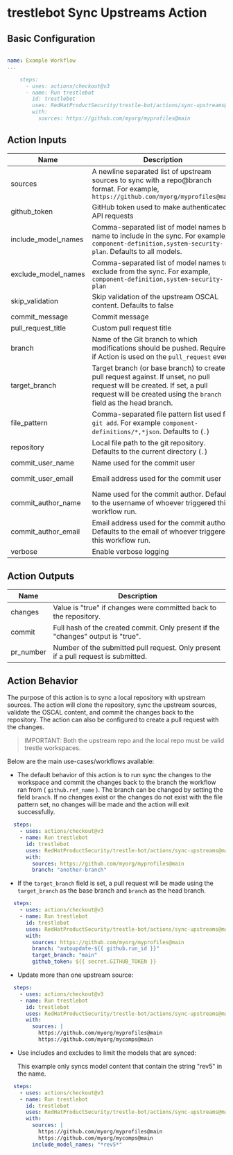 # trestlebot Sync Upstreams Action

## Basic Configuration


```yaml

name: Example Workflow
...

    steps:
      - uses: actions/checkout@v3
      - name: Run trestlebot
        id: trestlebot
        uses: RedHatProductSecurity/trestle-bot/actions/sync-upstreams@main
        with:
          sources: https://github.com/myorg/myprofiles@main
```

## Action Inputs

<!-- START_ACTION_INPUTS -->
| Name | Description | Default | Required |
| --- | --- | --- | --- |
| sources | A newline separated list of upstream sources to sync with a repo@branch format. For example, `https://github.com/myorg/myprofiles@main` | None | True |
| github_token | GitHub token used to make authenticated API requests | None | False |
| include_model_names | Comma-separated list of model names by name to include in the sync. For example, `component-definition,system-security-plan`. Defaults to all models. | None | False |
| exclude_model_names | Comma-separated list of model names to exclude from the sync. For example, `component-definition,system-security-plan` | None | False |
| skip_validation | Skip validation of the upstream OSCAL content. Defaults to false | false | False |
| commit_message | Commit message | Sync automatic updates | False |
| pull_request_title | Custom pull request title | Automatic updates from trestlebot | False |
| branch | Name of the Git branch to which modifications should be pushed. Required if Action is used on the `pull_request` event. | ${{ github.ref_name }} | False |
| target_branch | Target branch (or base branch) to create a pull request against. If unset, no pull request will be created. If set, a pull request will be created using the `branch` field as the head branch. | None | False |
| file_pattern | Comma-separated file pattern list used for `git add`. For example `component-definitions/*,*json`. Defaults to (`.`) | . | False |
| repository | Local file path to the git repository. Defaults to the current directory (`.`) | . | False |
| commit_user_name | Name used for the commit user | github-actions[bot] | False |
| commit_user_email | Email address used for the commit user | 41898282+github-actions[bot]@users.noreply.github.com | False |
| commit_author_name | Name used for the commit author. Defaults to the username of whoever triggered this workflow run. | ${{ github.actor }} | False |
| commit_author_email | Email address used for the commit author. Defaults to the email of whoever triggered this workflow run. | ${{ github.actor }}@users.noreply.github.com | False |
| verbose | Enable verbose logging | false | False |

<!-- END_ACTION_INPUTS -->

## Action Outputs

<!-- START_ACTION_OUTPUTS -->
| Name | Description |
| --- | --- |
| changes | Value is "true" if changes were committed back to the repository. |
| commit | Full hash of the created commit. Only present if the "changes" output is "true". |
| pr_number | Number of the submitted pull request. Only present if a pull request is submitted. |

<!-- END_ACTION_OUTPUTS -->

## Action Behavior

The purpose of this action is to sync a local repository with upstream sources.  The action will clone the repository, sync the upstream sources, validate the OSCAL content, and commit the changes back to the repository. The action can also be configured to create a pull request with the changes.

> IMPORTANT: Both the upstream repo and the local repo must be valid trestle workspaces.

Below are the main use-cases/workflows available:

- The default behavior of this action is to run sync the changes to the workspace and commit the changes back to the branch the workflow ran from ( `github.ref_name` ). The branch can be changed by setting the field `branch`. If no changes exist or the changes do not exist with the file pattern set, no changes will be made and the action will exit successfully.

```yaml
  steps:
    - uses: actions/checkout@v3
    - name: Run trestlebot
      id: trestlebot
      uses: RedHatProductSecurity/trestle-bot/actions/sync-upstreams@main
      with:
        sources: https://github.com/myorg/myprofiles@main
        branch: "another-branch"
```

- If the `target_branch` field is set, a pull request will be made using the `target_branch` as the base branch and `branch` as the head branch.

```yaml
  steps:
    - uses: actions/checkout@v3
    - name: Run trestlebot
      id: trestlebot
      uses: RedHatProductSecurity/trestle-bot/actions/sync-upstreams@main
      with:
        sources: https://github.com/myorg/myprofiles@main
        branch: "autoupdate-${{ github.run_id }}"
        target_branch: "main"
        github_token: ${{ secret.GITHUB_TOKEN }}
```

- Update more than one upstream source:

```yaml
  steps:
    - uses: actions/checkout@v3
    - name: Run trestlebot
      id: trestlebot
      uses: RedHatProductSecurity/trestle-bot/actions/sync-upstreams@main
      with:
        sources: |
          https://github.com/myorg/myprofiles@main
          https://github.com/myorg/mycomps@main
``````

- Use includes and excludes to limit the models that are synced:

   This example only syncs model content that contain the string "rev5" in the name.

```yaml
  steps:
    - uses: actions/checkout@v3
    - name: Run trestlebot
      id: trestlebot
      uses: RedHatProductSecurity/trestle-bot/actions/sync-upstreams@main
      with:
        sources: |
          https://github.com/myorg/myprofiles@main
          https://github.com/myorg/mycomps@main
        include_model_names: "*rev5*"
```
